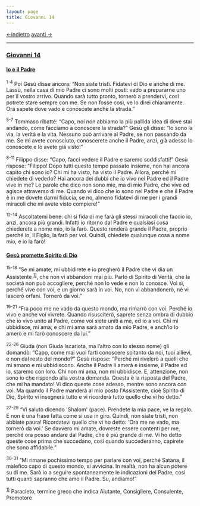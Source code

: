 ```yaml
---
layout: page
title: Giovanni 14
---
```

[<-indietro](gv13.html) [avanti ->](gv15.html)

--------------------------------
### <a href="" id="giovanni_14">Giovanni 14</a>

#### <a href="" id="io_e_il_padre">Io e il Padre</a>

<sup>1-4</sup> Poi Gesù disse ancora: “Non siate tristi. Fidatevi di Dio e anche di me. Lassù, nella casa di mio Padre ci sono molti posti: vado a prepararne uno per il vostro arrivo. Quando sarà tutto pronto, tornerò a prendervi, così potrete stare sempre con me. Se non fosse così, ve lo direi chiaramente. Ora sapete dove vado e conoscete anche la strada.”

<sup>5-7</sup> Tommaso ribatté: “Capo, noi non abbiamo la più pallida idea di dove stai andando, come facciamo a conoscere la strada?” Gesù gli disse: “Io sono la via, la verità e la vita. Nessuno può arrivare al Padre, se non passando da me. Se mi avete conosciuto, conoscerete anche il Padre, anzi, già adesso lo conoscete e lo avete già visto!”

<sup>8-11</sup> Filippo disse: “Capo, facci vedere il Padre e saremo soddisfatti!” Gesù rispose: “Filippo! Dopo tutti questo tempo passato insieme, non hai ancora capito chi sono io? Chi mi ha visto, ha visto il Padre. Allora, perché mi chiedete di vederlo? Hai ancora dei dubbi che io vivo nel Padre ed il Padre vive in me? Le parole che dico non sono mie, ma di mio Padre, che vive ed agisce attraverso di me. Quando vi dico che io sono nel Padre e che il Padre è in me dovete darmi fiducia, se no, almeno fidatevi di me per i grandi miracoli che mi avete visto compiere!”

<sup>12-14</sup> Ascoltatemi bene: chi si fida di me farà gli stessi miracoli che faccio io, anzi, ancora più grandi. Infatti io ritorno dal Padre e qualsiasi cosa chiederete a nome mio, io la farò. Questo renderà grande il Padre, proprio perché io, il Figlio, la farò per voi. Quindi, chiedete qualunque cosa a nome mio, e io la farò!

#### <a href="" id="gesu_promette_spirito_di_dio">Gesù promette Spirito di Dio</a>

<sup>15-18</sup> “Se mi amate, mi ubbidirete e io pregherò il Padre che vi dia un Assistente <sup><a href="#fn__1" id="fnt__1" class="fn_top">1)</a></sup>, che non vi abbandoni mai più. Parlo di Spirito di Verità, che la società non può accogliere, perché non lo vede e non lo conosce. Voi sì, perché vive con voi, e un giorno sarà in voi. No, non vi abbandonerò, né vi lascerò orfani. Tornerò da voi.”

<sup>19-21</sup> “Fra poco me ne vado da questo mondo, ma rimarrò con voi. Perché io vivo e anche voi vivrete. Quando risusciterò, saprete senza ombra di dubbio che io vivo unito al Padre, come voi siete uniti a me, ed io a voi. Chi mi ubbidisce, mi ama; e chi mi ama sarà amato da mio Padre, e anch’io lo amerò e mi farò conoscere da lui.”

<sup>22-26</sup> Giuda (non Giuda Iscariota, ma l’altro con lo stesso nome) gli domandò: “Capo, come mai vuoi farti conoscere soltanto da noi, tuoi allievi, e non dal resto del mondo?” Gesù rispose: “Perché mi rivelerò a quelli che mi amano e mi ubbidiscono. Anche il Padre li amerà e insieme, il Padre ed io, staremo con loro. Chi non mi ama, non mi ubbidisce. E, attenzione, non sono io che rispondo alla vostra domanda. Questa è la risposta del Padre, che mi ha mandato! Vi dico queste cose adesso, mentre sono ancora con voi. Ma quando il Padre manderà al mio posto l'Assistente, cioè Spirito di Dio, Spirito vi insegnerà tutto e vi ricorderà tutto quello che vi ho detto.”

<sup>27-29</sup> “Vi saluto dicendo 'Shalom' (pace). Prendete la mia pace, ve la regalo. E non è una frase fatta come si usa in giro. Quindi, non siate tristi, non abbiate paura! Ricordatevi quello che vi ho detto: 'Ora me ne vado, ma tornerò da voi.' Se davvero mi amate, dovreste essere contenti per me, perché ora posso andare dal Padre, che è più grande di me. Vi ho detto queste cose prima che succedano, così quando succederanno, capirete che sono affidabile.”

<sup>30-31</sup> “Mi rimane pochissimo tempo per parlare con voi, perché Satana, il malefico capo di questo mondo, si avvicina. In realtà, non ha alcun potere su di me. Sarò io a seguire spontaneamente le indicazioni del Padre, così tutti quanti sapranno che amo il Padre. Su, andiamo!”

<sup><a href="#fnt__1" id="fn__1" class="fn_bot">1)</a></sup>
Paracleto, termine greco che indica Aiutante, Consigliere, Consulente, Promotore


